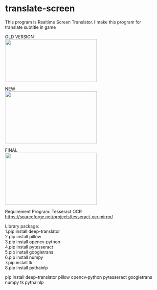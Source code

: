 # translate-screen

This program is Realtime Screen Translator. I make this program for translate subtitle in game<br>

OLD VERSION<br>
<img src="https://github.com/user-attachments/assets/32056c17-acd5-4118-ba78-098dddb71b1a" width="300" height="140"><br>

NEW<br>
<img src="https://github.com/user-attachments/assets/511d0a11-9660-4272-8dfc-69dc18607784" width="300" height="170"><br>

FINAL<br>
<img src="https://github.com/user-attachments/assets/f107b762-e367-46ee-8a8f-184612e2984d" width="300" height="170"><br>

Requirement Program: Tesseract OCR<br>
https://sourceforge.net/projects/tesseract-ocr.mirror/<br>

Library package:<br>
1.pip install deep-translator<br>
2.pip install pillow<br>
3.pip install opencv-python<br>
4.pip install pytesseract<br>
5.pip install googletrans<br>
6.pip install numpy<br>
7.pip install tk<br>
8.pip install pythainlp<br>
 
pip install deep-translator pillow opencv-python pytesseract googletrans numpy tk pythainlp
